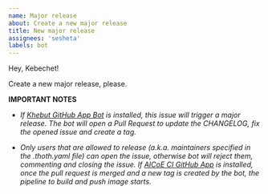 ```yaml
---
name: Major release
about: Create a new major release
title: New major release
assignees: 'sesheta'
labels: bot
---
```


Hey, Kebechet!

Create a new major release, please.

**IMPORTANT NOTES**

- _If [Khebut GitHub App Bot](https://github.com/apps/khebhut) is installed, this issue will trigger a major release. The bot will open a Pull Request to update the CHANGELOG, fix the opened issue and create a tag._

- _Only users that are allowed to release (a.k.a. maintainers specified in the .thoth.yaml file) can open the issue, otherwise bot will reject them, commenting and closing the issue. If [AICoE CI GitHub App](https://github.com/apps/aicoe-ci) is installed, once the pull request is merged and a new tag is created by the bot, the pipeline to build and push image starts._
